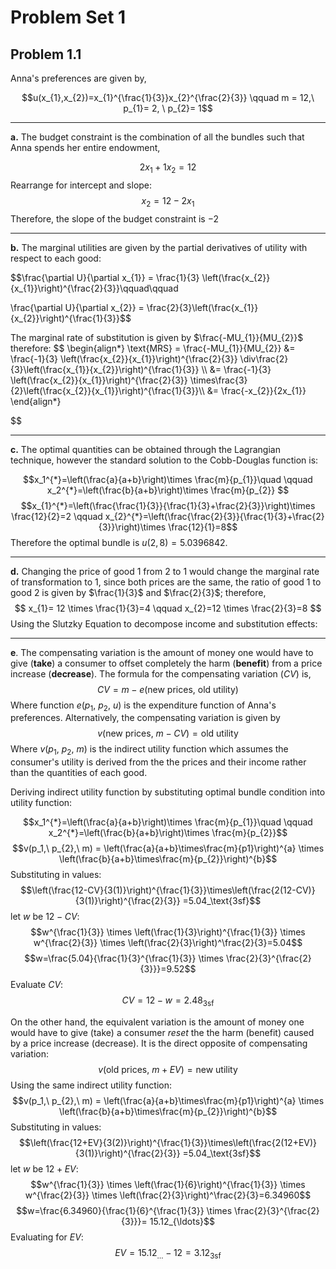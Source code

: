 # Problem Set 1

## Problem 1.1
Anna's preferences are given by, 

$$u(x_{1},x_{2})=x_{1}^{\frac{1}{3}}x_{2}^{\frac{2}{3}} \qquad m = 12,\ p_{1}= 2, \ p_{2}= 1$$
- - -
**a.** The budget constraint is the combination of all the bundles such that Anna spends her entire endowment, 

$$ 2 x_1 + 1 x_2 = 12$$
Rearrange for intercept and slope: 
$$x_{2}=12-2x_1$$
Therefore, the slope of the budget constraint is $-2$
- - -
**b.** The marginal utilities are given by the partial derivatives of utility with respect to each good:

$$\frac{\partial U}{\partial x_{1}} = \frac{1}{3} \left(\frac{x_{2}}{x_{1}}\right)^{\frac{2}{3}}\qquad\qquad 

\frac{\partial U}{\partial x_{2}} = \frac{2}{3}\left(\frac{x_{1}}{x_{2}}\right)^{\frac{1}{3}}$$

The marginal rate of substitution is given by $\frac{-MU_{1}}{MU_{2}}$ therefore:
$$
\begin{align*}
\text{MRS} = \frac{-MU_{1}}{MU_{2}} &= \frac{-1}{3} \left(\frac{x_{2}}{x_{1}}\right)^{\frac{2}{3}} \div\frac{2}{3}\left(\frac{x_{1}}{x_{2}}\right)^{\frac{1}{3}} \\\\
&= \frac{-1}{3} \left(\frac{x_{2}}{x_{1}}\right)^{\frac{2}{3}} \times\frac{3}{2}\left(\frac{x_{2}}{x_{1}}\right)^{\frac{1}{3}}\\\\
&= \frac{-x_{2}}{2x_{1}}
\end{align*} 

$$
- - -
**c.** The optimal quantities can be obtained through the Lagrangian technique, however the standard solution to the Cobb-Douglas function is: 

$$x_1^{*}=\left(\frac{a}{a+b}\right)\times \frac{m}{p_{1}}\quad \qquad 
x_2^{*}=\left(\frac{b}{a+b}\right)\times \frac{m}{p_{2}}
$$ 
$$x_{1}^{*}=\left(\frac{\frac{1}{3}}{\frac{1}{3}+\frac{2}{3}}\right)\times \frac{12}{2}=2 \qquad x_{2}^{*}=\left(\frac{\frac{2}{3}}{\frac{1}{3}+\frac{2}{3}}\right)\times \frac{12}{1}=8$$
Therefore the optimal bundle is $u(2,8)=5.0396842$.
- - -
**d.** Changing the price of good 1 from $2$ to $1$ would change the marginal rate of transformation to 1, since both prices are the same, the ratio of good 1 to good 2 is given by $\frac{1}{3}$ and $\frac{2}{3}$; therefore,
$$
x_{1}= 12 \times \frac{1}{3}=4  \qquad x_{2}=12 \times \frac{2}{3}=8
$$
Using the Slutzky Equation to decompose income and substitution effects:



- - -
**e**. The compensating variation is the amount of money one would have to give (**take**) a consumer to offset completely the harm (**benefit**) from a price increase (**decrease**). The formula for the compensating variation $(CV)$ is, 
$$CV = m- e(\text{new prices},\ \text{old utility)}$$
Where function $e(p_{1},\ p_{2},\ u)$ is the expenditure function of Anna's preferences. Alternatively, the compensating variation is given by 
$$v(\text{new prices},\ m-CV)=\text{old utility}$$
Where $v(p_1,\ p_2,\ m)$ is the indirect utility function which assumes the consumer's utility is derived from the the prices and their income rather than the quantities of each good. 

Deriving indirect utility function by substituting optimal bundle condition into utility function: 

$$x_1^{*}=\left(\frac{a}{a+b}\right)\times \frac{m}{p_{1}}\quad \qquad 
x_2^{*}=\left(\frac{b}{a+b}\right)\times \frac{m}{p_{2}}$$ 
$$v(p_1,\ p_{2},\ m) =
\left(\frac{a}{a+b}\times\frac{m}{p1}\right)^{a} 
\times
\left(\frac{b}{a+b}\times\frac{m}{p_{2}}\right)^{b}$$
Substituting in values: 
$$\left(\frac{12-CV}{3(1)}\right)^{\frac{1}{3}}\times\left(\frac{2(12-CV)}{3(1)}\right)^{\frac{2}{3}} =5.04_\text{3sf}$$
let $w$ be $12-CV$:
$$w^{\frac{1}{3}} \times \left(\frac{1}{3}\right)^{\frac{1}{3}} \times w^{\frac{2}{3}} \times \left(\frac{2}{3}\right)^\frac{2}{3}=5.04$$
$$w=\frac{5.04}{\frac{1}{3}^{\frac{1}{3}} \times \frac{2}{3}^{\frac{2}{3}}}=9.52$$
Evaluate $CV$:
$$CV=12-w=2.48_\text{3sf}$$

On the other hand, the equivalent variation is the amount of money one would have to give (take) a consumer *reset* the the harm (benefit) caused by a price increase (decrease). It is the direct opposite of compensating variation: 
$$v(\text{old prices},\ m+EV)=\text{new utility}$$
Using the same indirect utility function:
$$v(p_1,\ p_{2},\ m) =
\left(\frac{a}{a+b}\times\frac{m}{p1}\right)^{a} 
\times
\left(\frac{b}{a+b}\times\frac{m}{p_{2}}\right)^{b}$$
Substituting in values: 
$$\left(\frac{12+EV}{3(2)}\right)^{\frac{1}{3}}\times\left(\frac{2(12+EV)}{3(1)}\right)^{\frac{2}{3}} =5.04_\text{3sf}$$
let $w$ be $12+EV$:
$$w^{\frac{1}{3}} \times \left(\frac{1}{6}\right)^{\frac{1}{3}} \times w^{\frac{2}{3}} \times \left(\frac{2}{3}\right)^\frac{2}{3}=6.34960$$
$$w=\frac{6.34960}{\frac{1}{6}^{\frac{1}{3}} \times \frac{2}{3}^{\frac{2}{3}}}= 15.12_{\ldots}$$
Evaluating for $EV$: 
$$EV=15.12_{\ldots}-12=3.12_{\text{3sf}}$$
